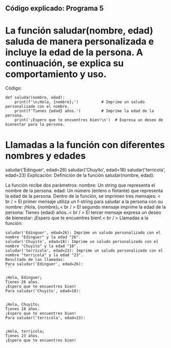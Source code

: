 ## Código explicado: Programa 5
# La función saludar(nombre, edad) saluda de manera personalizada e incluye la edad de la persona. A continuación, se explica su comportamiento y uso.

Código:
```
def saludar(nombre, edad):
    print(f'\n¡Hola, {nombre}¡')          # Imprime un saludo personalizado con el nombre.
    print(f'Tienes {edad} años.')         # Imprime la edad de la persona.
    print('¡Espero que te encuentres bien!\n')  # Expresa un deseo de bienestar para la persona.
``````

# Llamadas a la función con diferentes nombres y edades
saludar('Edinguer', edad=26)
saludar('Chuyito', edad=18)
saludar('terricola', edad=23)
Explicación:
Definición de la función saludar(nombre, edad):

La función recibe dos parámetros:
nombre: Un string que representa el nombre de la persona.
edad: Un número (entero o flotante) que representa la edad de la persona.
Dentro de la función, se imprimen tres mensajes:    < br / >
El primer mensaje utiliza un f-string para saludar a la persona con su nombre: ¡Hola, {nombre}¡.< br / >
El segundo mensaje imprime la edad de la persona: Tienes {edad} años..< br / >
El tercer mensaje expresa un deseo de bienestar: ¡Espero que te encuentres bien!.< br / >
Llamadas a la función:
``````
saludar('Edinguer', edad=26): Imprime un saludo personalizado con el nombre "Edinguer" y la edad "26".
saludar('Chuyito', edad=18): Imprime un saludo personalizado con el nombre "Chuyito" y la edad "18".
saludar('terricola', edad=23): Imprime un saludo personalizado con el nombre "terricola" y la edad "23".
Resultado de las llamadas:
Para saludar('Edinguer', edad=26):
```

¡Hola, Edinguer¡
Tienes 26 años.
¡Espero que te encuentres bien!
Para saludar('Chuyito', edad=18):


¡Hola, Chuyito¡
Tienes 18 años.
¡Espero que te encuentres bien!
Para saludar('terricola', edad=23):


¡Hola, terricola¡
Tienes 23 años.
¡Espero que te encuentres bien!
